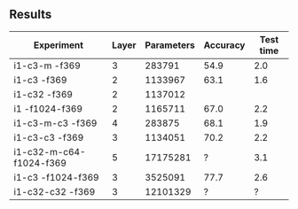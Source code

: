 ## Results

| Experiment              | Layer | Parameters | Accuracy | Test time |
| ----------------------- | ----- | ---------- | -------- | --------- |
| i1-c3-m           -f369 |     3 |   283791   | 54.9     | 2.0       |
| i1-c3             -f369 |     2 |  1133967   | 63.1     | 1.6       |
| i1-c32            -f369 |     2 |  1137012   |          |           |
| i1          -f1024-f369 |     2 |  1165711   | 67.0     | 2.2       |
| i1-c3-m-c3        -f369 |     4 |   283875   | 68.1     | 1.9       |
| i1-c3-c3          -f369 |     3 |  1134051   | 70.2     | 2.2       |
| i1-c32-m-c64-f1024-f369 |     5 | 17175281   | ?        | 3.1       |
| i1-c3       -f1024-f369 |     3 |  3525091   | 77.7     | 2.6       |
| i1-c32-c32        -f369 |     3 | 12101329   | ?        | ?         |
